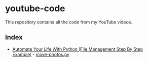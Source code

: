 # youtube-code
This repository contains all the code from my YouTube videos.

## Index
- [Automate Your Life With Python (File Management Step By Step Example)](https://youtu.be/1dgnl7oCVTY) - [move-photos.py](move-photos.py)
